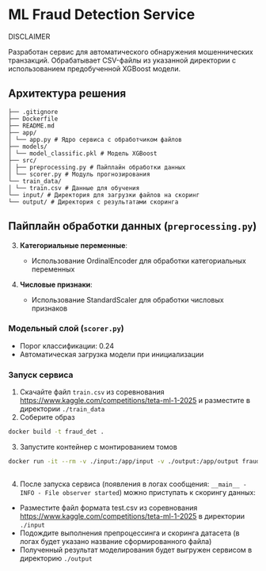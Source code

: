 # ML Fraud Detection Service

DISCLAIMER


Разработан сервис для автоматического обнаружения мошеннических транзакций. Обрабатывает CSV-файлы из указанной директории с использованием предобученной XGBoost модели. 

## Архитектура решения
```
├── .gitignore
├── Dockerfile
├── README.md
├── app/
│ └── app.py # Ядро сервиса с обработчиком файлов
├── models/
│ └── model_classific.pkl # Модель XGBoost
├── src/
│ ├── preprocessing.py # Пайплайн обработки данных
│ └── scorer.py # Модуль прогнозирования
└── train_data/
│ └── train.csv # Данные для обучения
└── input/ # Директория для загрузки файлов на скоринг
└── output/ # Директория с результатами скоринга
```


## Пайплайн обработки данных (`preprocessing.py`)


3. **Категориальные переменные**:
   - Использование OrdinalEncoder для обработки категориальных переменных

4. **Числовые признаки**:
   - Использование StandardScaler для обработки числовых признаков

### Модельный слой (`scorer.py`)
- Порог классификации: 0.24
- Автоматическая загрузка модели при инициализации


### Запуск сервиса

1. Скачайте файл `train.csv` из соревнования https://www.kaggle.com/competitions/teta-ml-1-2025 и разместите в директории `./train_data`
2. Соберите образ
```bash
docker build -t fraud_det .
```
3. Запустите контейнер с монтированием томов
```bash
docker run -it --rm -v ./input:/app/input -v ./output:/app/output fraud_det
                   
```
4. После запуска сервиса (появления в логах сообщения: `__main__ - INFO - File observer started`) можно приступать к скорингу данных:
 - Разместите файл формата test.csv из соревнования https://www.kaggle.com/competitions/teta-ml-1-2025 в директории `./input`
 - Подождите выполнения препроцессинга и скоринга датасета (в логах будет указано название сформированного файла)
 - Полученный результат моделирования будет выгружен сервисом в директорию `./output`
